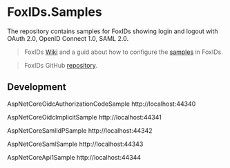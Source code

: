 # FoxIDs.Samples
The repository contains samples for FoxIDs showing login and logout with OAuth 2.0, OpenID Connect 1.0, SAML 2.0.

> FoxIDs [Wiki](https://github.com/ITfoxtec/FoxIDs/wiki) and a guid about how to configure the [samples](https://github.com/ITfoxtec/FoxIDs/wiki/Samples) in FoxIDs.

> FoxIDs GitHub [repository](https://github.com/ITfoxtec/FoxIDs).

## Development
AspNetCoreOidcAuthorizationCodeSample
http://localhost:44340

AspNetCoreOidcImplicitSample
http://localhost:44341

AspNetCoreSamlIdPSample
http://localhost:44342

AspNetCoreSamlSample
http://localhost:44343

AspNetCoreApi1Sample
http://localhost:44344
